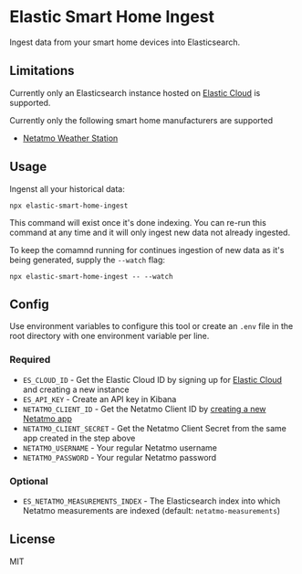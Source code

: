 # Elastic Smart Home Ingest

Ingest data from your smart home devices into Elasticsearch.

## Limitations

Currently only an Elasticsearch instance hosted on [Elastic Cloud](https://www.elastic.co/cloud) is supported.

Currently only the following smart home manufacturers are supported

-  [Netatmo Weather Station](https://www.netatmo.com/weather/weatherstation)

## Usage

Ingenst all your historical data:

```
npx elastic-smart-home-ingest
```

This command will exist once it's done indexing. You can re-run this command at any time and it will only ingest new data not already ingested.

To keep the comamnd running for continues ingestion of new data as it's being generated, supply the `--watch` flag:

```
npx elastic-smart-home-ingest -- --watch
```

## Config

Use environment variables to configure this tool or create an `.env` file in the root directory with one environment variable per line.

### Required

- `ES_CLOUD_ID` - Get the Elastic Cloud ID by signing up for [Elastic Cloud](https://www.elastic.co/cloud) and creating a new instance
- `ES_API_KEY` - Create an API key in Kibana
- `NETATMO_CLIENT_ID` - Get the Netatmo Client ID by [creating a new Netatmo app](https://dev.netatmo.com/apps/)
- `NETATMO_CLIENT_SECRET` - Get the Netatmo Client Secret from the same app created in the step above
- `NETATMO_USERNAME` - Your regular Netatmo username
- `NETATMO_PASSWORD` - Your regular Netatmo password

### Optional

- `ES_NETATMO_MEASUREMENTS_INDEX` - The Elasticsearch index into which Netatmo measurements are indexed (default: `netatmo-measurements`)

## License

MIT